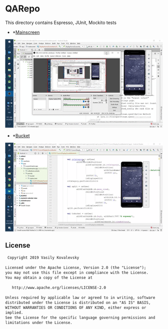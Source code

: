# QARepo
 This directory contains Espresso, JUnit, Mockito tests

* *[Mainscreen](https://github.com/eclorelavie/QARepo/tree/master/Espresso/mainscreen)

![](DisplayHomeScreenItemsTest.kt.gif)

* *[Bucket](https://github.com/eclorelavie/QARepo/tree/master/Espresso/bucket)

![](C597051CorrectDisplayGoodsBasket.gif)

## License

     Copyright 2019 Vasily Kovalevsky

    Licensed under the Apache License, Version 2.0 (the "License");
    you may not use this file except in compliance with the License.
    You may obtain a copy of the License at

       http://www.apache.org/licenses/LICENSE-2.0

    Unless required by applicable law or agreed to in writing, software
    distributed under the License is distributed on an "AS IS" BASIS,
    WITHOUT WARRANTIES OR CONDITIONS OF ANY KIND, either express or implied.
    See the License for the specific language governing permissions and
    limitations under the License. 
